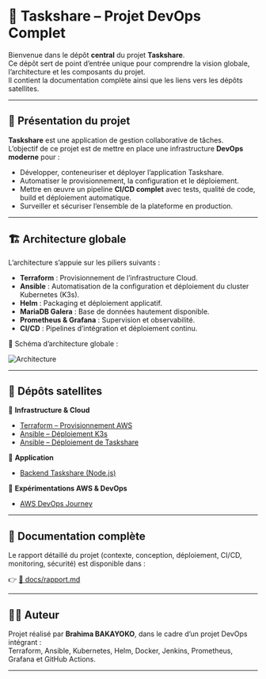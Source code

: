 # 🚀 Taskshare – Projet DevOps Complet

Bienvenue dans le dépôt **central** du projet **Taskshare**.  
Ce dépôt sert de point d’entrée unique pour comprendre la vision globale, l’architecture et les composants du projet.  
Il contient la documentation complète ainsi que les liens vers les dépôts satellites.

---

## 📌 Présentation du projet

**Taskshare** est une application de gestion collaborative de tâches.  
L’objectif de ce projet est de mettre en place une infrastructure **DevOps moderne** pour :  

- Développer, conteneuriser et déployer l’application Taskshare.  
- Automatiser le provisionnement, la configuration et le déploiement.  
- Mettre en œuvre un pipeline **CI/CD complet** avec tests, qualité de code, build et déploiement automatique.  
- Surveiller et sécuriser l’ensemble de la plateforme en production.  

---

## 🏗️ Architecture globale

L’architecture s’appuie sur les piliers suivants :  

- **Terraform** : Provisionnement de l’infrastructure Cloud.  
- **Ansible** : Automatisation de la configuration et déploiement du cluster Kubernetes (K3s).  
- **Helm** : Packaging et déploiement applicatif.  
- **MariaDB Galera** : Base de données hautement disponible.  
- **Prometheus & Grafana** : Supervision et observabilité.  
- **CI/CD** : Pipelines d’intégration et déploiement continu.  

📌 Schéma d’architecture globale :  

![Architecture](docs/architecture.png)

---

## 📂 Dépôts satellites

🔹 **Infrastructure & Cloud**
- [Terraform – Provisionnement AWS](https://github.com/ton-user/terrafom-taskshare)  
- [Ansible – Déploiement K3s](https://github.com/ton-user/ansible-deploy-k3s)  
- [Ansible – Déploiement de Taskshare](https://github.com/ton-user/taskshare-ansible)  

🔹 **Application**
- [Backend Taskshare (Node.js)](https://github.com/ton-user/taskshare-backend)  

🔹 **Expérimentations AWS & DevOps**
- [AWS DevOps Journey](https://github.com/ton-user/aws-devops-journey)  

---

## 📖 Documentation complète

Le rapport détaillé du projet (contexte, conception, déploiement, CI/CD, monitoring, sécurité) est disponible dans :  

👉 [📘 docs/rapport.md](docs/rapport.md)  

---

## 👨‍💻 Auteur

Projet réalisé par **Brahima BAKAYOKO**, dans le cadre d’un projet DevOps intégrant :  
Terraform, Ansible, Kubernetes, Helm, Docker, Jenkins, Prometheus, Grafana et GitHub Actions.  

---
